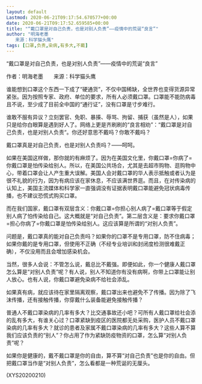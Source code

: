 ```yaml
---
layout: default
Lastmod: 2020-06-21T09:17:54.670577+00:00
date: 2020-06-21T09:17:52.659585+00:00
title: "“戴口罩是对自己负责，也是对别人负责”——疫情中的荒诞“良言”"
author: "明海老墨
　　来源：科学猫头鹰"
tags: [口罩,负责,染病,有多大,不戴]
---
```


“戴口罩是对自己负责，也是对别人负责”——疫情中的荒诞“良言”

作者：明海老墨　　来源：科学猫头鹰

谁能想到口罩这个东西一下成了“硬通货”，不仅中国稀缺，全世界也变得货源异常紧张。因为按照专家、政府、单位的要求，所有人必须戴口罩。口罩能不能防病毒且不说，至少成了目前全中国的“通行证”，没有口罩是寸步难行。

谁敢不服有异议？立刻罢官、免职、暴揍、辱骂、拘留、捕获（虽然是人），如果只是给你白眼算是遇到好人了。网络上更是齐刷刷的“良言相劝”：“戴口罩是对自己负责，也是对别人负责“。你还好意思不戴吗？你敢不戴吗？

戴口罩真是对自己负责，也是对别人负责吗？——呵呵。

如果在美国这样做，那你就的有麻烦了。因为在美国文化里，你戴口罩=你病了=你戴口罩是怕传染给别人。所以，在美国公共场合，尤其是去超市购物、逛购物中心，带着口罩会让人产生重大误解。美国人会对戴口罩的华人表示抵触或者认为是很不礼貌的行为，因为有病应该在家休息，不应该满世界逛。而且，在对传染病的认知上，美国主流媒体和科学家一直强调没有证据表明戴口罩能避免冠状病毒传播，也不建议恐慌式购买口罩。

而在我们国家，戴口罩有双层含义：你戴口罩=你担心别人病了=戴口罩等于假定别人病了怕传染给自己。这大概就是“对自己负责”。第二层含义是：要求你戴口罩=担心你病了=你戴口罩是怕传染给别人。这应该算是所谓的“对别人负责”。

问题是，戴口罩真的能对自己负责吗？如果你的口罩不是专用口罩，防不住病毒；如果你戴的是专用口罩，但使用不正确（不经专业培训和封闭度检测很难戴正确），不仅没用而且会增加感染机会。

当然，很多人会说：不管怎么说，戴总比不戴强。即便如此，你一个健康人戴口罩怎么算是“对别人负责”呢？有人说，别人不知道你有没有病啊，你带上口罩能让别人放心。也有人说，你戴口罩避免染病不给社会添乱。

如果真有病，就应该待在家里隔离观察，戴口罩出来也避免不了传播。因为除了飞沫传播，还有接触传播，你穿戴什么装备能避免接触传播？

普通人不戴口罩染病的几率有多大？比交通事故还小吧？可所有人戴口罩给社会添的乱有多大，有谁关心过？口罩紧缺到疫区的医院都无处采购，医护人员不戴口罩染病的几率有多大？就诊的患者及家属不戴口罩染病的几率有多大？这些人算不算我们应该负责的“别人”？你占用了作为紧缺防疫物资的口罩，怎么算“对别人负责”呢？

如果你是健康的，戴不戴口罩是你的自由，算不算“对自己负责”也是你的自由。但把戴口罩当作是“对别人负责”，怎么看都是一种荒诞的无厘头。

(XYS20200210)

